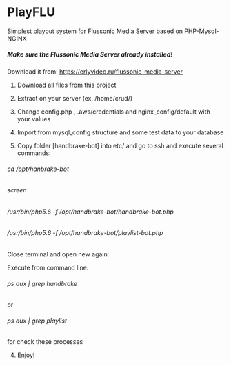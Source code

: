 # PlayFLU
Simplest playout system for Flussonic Media Server based on PHP-Mysql-NGINX 

##### Make sure the Flussonic Media Server already installed!
Download it from: https://erlyvideo.ru/flussonic-media-server

1. Download all files from this project

2. Extract on your server (ex. /home/crud/)

3. Change config.php , .aws/credentials and nginx_config/default with your values

4. Import from mysql_config structure and some test data to your database

5. Copy folder [handbrake-bot] into etc/ and go to ssh and execute several commands:
###### cd /opt/hanbrake-bot
###### screen
###### /usr/bin/php5.6 -f /opt/handbrake-bot/handbrake-bot.php
###### /usr/bin/php5.6 -f /opt/handbrake-bot/playlist-bot.php

Close terminal and open new again:

Execute from command line:
###### ps aux | grep handbrake 
or 
###### ps aux | grep playlist 

for check these processes



4. Enjoy!
